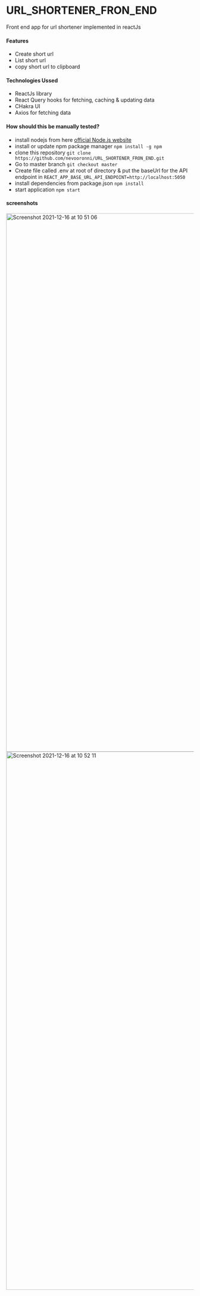 # URL_SHORTENER_FRON_END
Front end app for url shortener implemented in reactJs


#### Features

- Create short url
- List short url
- copy short url to clipboard

#### Technologies Ussed

- ReactJs library
- React Query hooks for fetching, caching & updating data
- CHakra UI
- Axios for fetching data

#### How should this be manually tested?

- install nodejs from here [official Node.js website](https://nodejs.org/en/)
- install or update npm package manager `npm install -g npm`
- clone this repository `git clone https://github.com/nevooronni/URL_SHORTENER_FRON_END.git`
- Go to master branch `git checkout master`
- Create file called .env at root of directory & put the baseUrl for the API endpoint in `REACT_APP_BASE_URL_API_ENDPOINT=http://localhost:5050`
- install dependencies from package.json `npm install`
- start application `npm start`

#### screenshots

<img width="1440" alt="Screenshot 2021-12-16 at 10 51 06" src="https://user-images.githubusercontent.com/20374625/146329974-cf6d6e0b-0025-4462-85ea-ccd053b78696.png">

<img width="1440" alt="Screenshot 2021-12-16 at 10 52 11" src="https://user-images.githubusercontent.com/20374625/146330112-80337c9e-6ef6-4e2f-8ae1-3ad4ba743a23.png">
